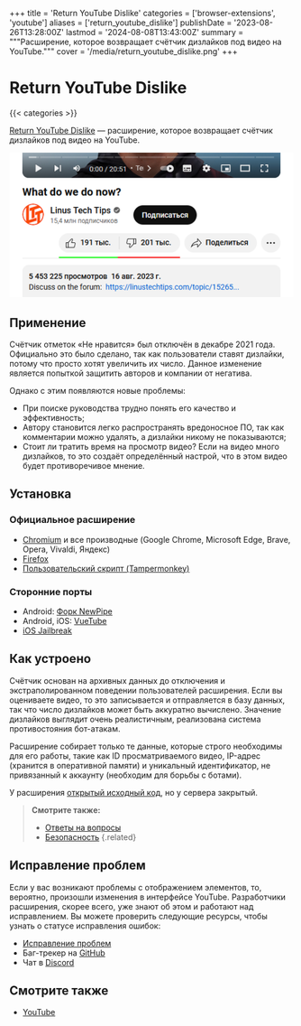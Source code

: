 +++
title = 'Return YouTube Dislike'
categories = ['browser-extensions', 'youtube']
aliases = ['return_youtube_dislike']
publishDate = '2023-08-26T13:28:00Z'
lastmod = '2024-08-08T13:43:00Z'
summary = """Расширение, которое возвращает счётчик дизлайков под видео на \
YouTube."""
cover = '/media/return_youtube_dislike.png'
+++

# Return YouTube Dislike
{{< categories >}}

[Return YouTube Dislike](https://returnyoutubedislike.com) — расширение,
которое возвращает счётчик дизлайков под видео на YouTube.

![Видео, которое имеет большую часть дизлайков](/media/return_youtube_dislike.png)

## Применение

Счётчик отметок «Не нравится» был отключён в декабре 2021 года. Официально это
было сделано, так как пользователи ставят дизлайки, потому что просто хотят
увеличить их число. Данное изменение является попыткой защитить авторов и
компании от негатива.

Однако с этим появляются новые проблемы:

- При поиске руководства трудно понять его качество и эффективность;
- Автору становится легко распространять вредоносное ПО, так как комментарии
можно удалять, а дизлайки никому не показываются;
- Стоит ли тратить время на просмотр видео? Если на видео много дизлайков, то
это создаёт определённый настрой, что в этом видео будет противоречивое мнение.

## Установка

### Официальное расширение

- [Chromium](https://chrome.google.com/webstore/detail/return-youtube-dislike/gebbhagfogifgggkldgodflihgfeippi)
и все производные (Google Chrome, Microsoft Edge, Brave, Opera, Vivaldi, Яндекс)
- [Firefox](https://addons.mozilla.org/firefox/addon/return-youtube-dislikes)
- [Пользовательский скрипт (Tampermonkey)](https://github.com/Anarios/return-youtube-dislike/raw/main/Extensions/UserScript/Return%20Youtube%20Dislike.user.js)

### Сторонние порты

- Android: [Форк NewPipe](https://github.com/polymorphicshade/NewPipe)
- Android, iOS: [VueTube](https://vuetube.app)
- [iOS Jailbreak](https://chariz.com/get/return-youtube-dislike)

## Как устроено

Счётчик основан на архивных данных до отключения и экстраполированном поведении
пользователей расширения. Если вы оцениваете видео, то это записывается и
отправляется в базу данных, так что число дизлайков может быть аккуратно
вычислено. Значение дизлайков выглядит очень реалистичным, реализована система
противостояния бот-атакам.

Расширение собирает только те данные, которые строго необходимы для его работы,
такие как ID просматриваемого видео, IP-адрес (хранится в оперативной памяти) и
уникальный идентификатор, не привязанный к аккаунту (необходим для борьбы с
ботами).

У расширения
[открытый исходный код](https://github.com/Anarios/return-youtube-dislike), но
у сервера закрытый.

> **Смотрите также:**
> - [Ответы на вопросы](https://returnyoutubedislike.com/faq)
> - [Безопасность](https://github.com/Anarios/return-youtube-dislike/blob/main/Docs/SECURITY-FAQru.md)
{.related}

## Исправление проблем

Если у вас возникают проблемы с отображением элементов, то, вероятно, произошли
изменения в интерфейсе YouTube. Разработчики расширения, скорее всего, уже знают
об этом и работают над исправлением. Вы можете проверить следующие ресурсы,
чтобы узнать о статусе исправления ошибок:

- [Исправление проблем](https://returnyoutubedislike.com/help)
- Баг-трекер на
[GitHub](https://github.com/Anarios/return-youtube-dislike/issues)
- Чат в [Discord](https://discord.com/invite/mYnESY4Md5)

## Смотрите также

- [YouTube](/wiki/youtube)
